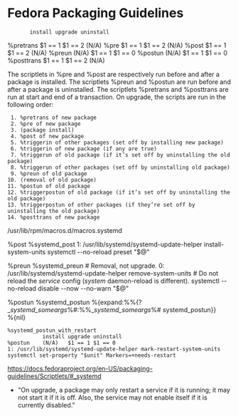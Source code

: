 # Fedora Packaging Guidelines

           install upgrade uninstall
%pretrans  $1 == 1 $1 == 2 (N/A)
%pre       $1 == 1 $1 == 2 (N/A)
%post      $1 == 1 $1 == 2 (N/A)
%preun     (N/A)   $1 == 1 $1 == 0
%postun    (N/A)   $1 == 1 $1 == 0
%posttrans $1 == 1 $1 == 2 (N/A) 

The scriptlets in %pre and %post are respectively run before and after a package is installed. The scriptlets %preun and %postun are run before and after a package is uninstalled. The scriptlets %pretrans and %posttrans are run at start and end of a transaction. On upgrade, the scripts are run in the following order:

     1. %pretrans of new package
     2. %pre of new package
     3. (package install)
     4. %post of new package
     5. %triggerin of other packages (set off by installing new package)
     6. %triggerin of new package (if any are true)
     7. %triggerun of old package (if it’s set off by uninstalling the old package)
     8. %triggerun of other packages (set off by uninstalling old package)
     9. %preun of old package
    10. (removal of old package)
    11. %postun of old package
    12. %triggerpostun of old package (if it’s set off by uninstalling the old package)
    13. %triggerpostun of other packages (if they’re set off by uninstalling the old package)
    14. %posttrans of new package

/usr/lib/rpm/macros.d/macros.systemd

%post
    %systemd_post
    1: /usr/lib/systemd/systemd-update-helper install-system-units
    systemctl --no-reload preset "$@"

%preun
    %systemd_preun
    # Removal, not upgrade.
    0: /usr/lib/systemd/systemd-update-helper remove-system-units
    # Do not reload the _service_ config (_system_ daemon-reload is different).
    systemctl --no-reload disable --now --no-warn "$@"

%postun
    %systemd_postun
    %{expand:%%{?__systemd_someargs_%#:%%__systemd_someargs_%# systemd_postun}} \
    %{nil}

    %systemd_postun_with_restart
               install upgrade uninstall
    %postun    (N/A)   $1 == 1 $1 == 0
    1: /usr/lib/systemd/systemd-update-helper mark-restart-system-units
    systemctl set-property "$unit" Markers=+needs-restart

https://docs.fedoraproject.org/en-US/packaging-guidelines/Scriptlets/#_systemd

- "On upgrade, a package may only restart a service if it is running; it may not start it if it is off. Also, the service may not enable itself if it is currently disabled."

